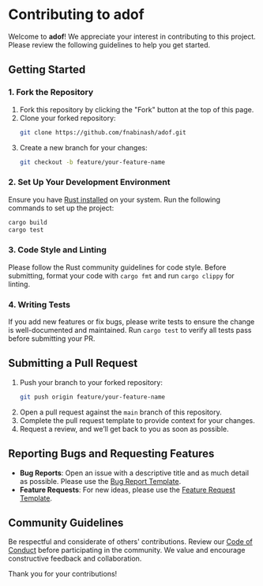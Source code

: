 # Contributing to adof

Welcome to **adof**! We appreciate your interest in contributing to this project. Please review the following guidelines to help you get started.

## Getting Started

### 1. Fork the Repository

1. Fork this repository by clicking the "Fork" button at the top of this page.
2. Clone your forked repository:
   ```bash
   git clone https://github.com/fnabinash/adof.git
   ```
3. Create a new branch for your changes:
   ```bash
   git checkout -b feature/your-feature-name
   ```

### 2. Set Up Your Development Environment

Ensure you have [Rust installed](https://www.rust-lang.org/learn/get-started) on your system. Run the following commands to set up the project:

```bash
cargo build
cargo test
```

### 3. Code Style and Linting

Please follow the Rust community guidelines for code style. Before submitting, format your code with `cargo fmt` and run `cargo clippy` for linting.

### 4. Writing Tests

If you add new features or fix bugs, please write tests to ensure the change is well-documented and maintained. Run `cargo test` to verify all tests pass before submitting your PR.

## Submitting a Pull Request

1. Push your branch to your forked repository:
   ```bash
   git push origin feature/your-feature-name
   ```
2. Open a pull request against the `main` branch of this repository.
3. Complete the pull request template to provide context for your changes.
4. Request a review, and we’ll get back to you as soon as possible.

## Reporting Bugs and Requesting Features

- **Bug Reports**: Open an issue with a descriptive title and as much detail as possible. Please use the [Bug Report Template](https://github.com/fnabinash/adof/blob/main/.github/ISSUE_TEMPLATE/bug_report.md).
- **Feature Requests**: For new ideas, please use the [Feature Request Template](https://github.com/fnabinash/adof/blob/main/.github/ISSUE_TEMPLATE/feature_request.md).

## Community Guidelines

Be respectful and considerate of others' contributions. Review our [Code of Conduct](https://github.com/fnabinash/adof/blob/main/CODE_OF_CONDUCT.md) before participating in the community. We value and encourage constructive feedback and collaboration.

Thank you for your contributions!

